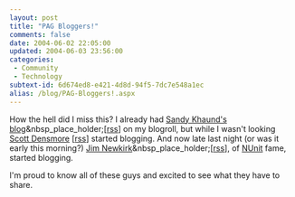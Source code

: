 ```yaml
---
layout: post
title: "PAG Bloggers!"
comments: false
date: 2004-06-02 22:05:00
updated: 2004-06-03 23:56:00
categories:
 - Community
 - Technology
subtext-id: 6d674ed8-e421-4d8d-94f5-7dc7e548a1ec
alias: /blog/PAG-Bloggers!.aspx
---
```



How the hell did I miss this? I already had [Sandy Khaund's blog](http://weblogs.asp.net/sandyk)&nbsp_place_holder;[[rss](http://weblogs.asp.net/sandyk/Rss.aspx)] on my blogroll, but while I wasn't looking [Scott Densmore](http://weblogs.asp.net/scottdensmore) [[rss](http://weblogs.asp.net/scottdensmore/Rss.aspx)] started blogging. And now late last night (or was it early this morning?) [Jim Newkirk](http://weblogs.asp.net/jamesnewkirk/)&nbsp_place_holder;[[rss](http://weblogs.asp.net/jamesnewkirk/Rss.aspx)], of [NUnit](http://www.nunit.org) fame, started blogging.

I'm proud to know all of these guys and excited to see what they have to share.
